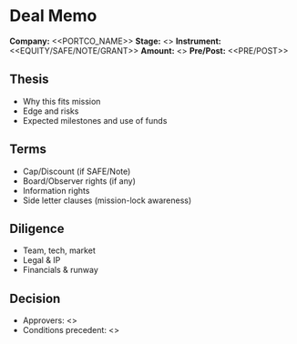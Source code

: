# Deal Memo

**Company:** <<PORTCO_NAME>>
**Stage:** <<STAGE>>
**Instrument:** <<EQUITY/SAFE/NOTE/GRANT>>
**Amount:** <<AMOUNT>>    **Pre/Post:** <<PRE/POST>>

## Thesis
- Why this fits mission
- Edge and risks
- Expected milestones and use of funds

## Terms
- Cap/Discount (if SAFE/Note)
- Board/Observer rights (if any)
- Information rights
- Side letter clauses (mission-lock awareness)

## Diligence
- Team, tech, market
- Legal & IP
- Financials & runway

## Decision
- Approvers: <<NAMES>>
- Conditions precedent: <<LIST>>
